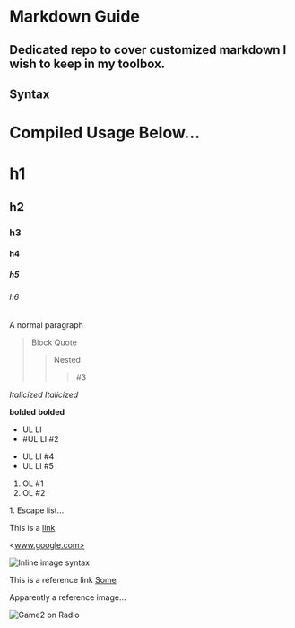 # Markdown Guide
## Dedicated repo to cover customized markdown I wish to keep in my toolbox.

## Syntax

# Compiled Usage Below...

# h1
## h2
### h3
#### h4
##### h5
###### h6

A normal paragraph

> Block Quote
> > Nested
> > > #3

*Italicized*
_Italicized_

__bolded__
**bolded**


* UL LI
* #UL LI #2
- UL LI #4
- UL LI #5

1. OL #1
2. OL #2

1\. Escape list...

This is a [link](github.com "this is a title attribute")

<www.google.com>

![Inline image syntax](https://s3.amazonaws.com/sidearm.sites/gatorzone.com/images/responsive/nav_logo.png "title attribute")

This is a reference link [Some][Link1]

[Link1]: www.google.com "something useful"


Apparently a reference image... 

![Game2 on Radio][Image1]

[Image1]: https://www.nzherald.co.nz/resizer/M0R09JgfoorJxnoOGxR6Cypx2L0=/360x384/filters:quality(70)/arc-anglerfish-syd-prod-nzme.s3.amazonaws.com/public/WOKFBOIYRNGA7BBJGLKRRZH3HM.jpg "Profesh"